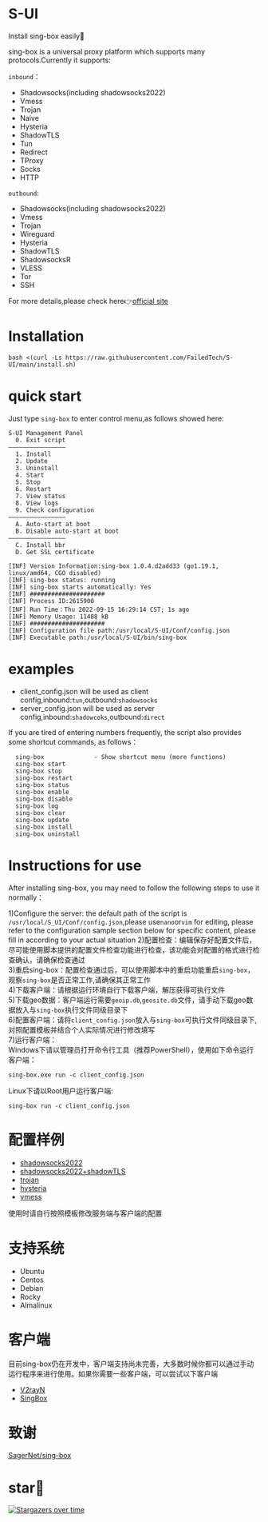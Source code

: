# S-UI
Install sing-box easily:100:  

sing-box is a universal proxy platform which supports many protocols.Currently it supports:  

`inbound`： 
- Shadowsocks(including shadowsocks2022)    
- Vmess  
- Trojan  
- Naive  
- Hysteria  
- ShadowTLS  
- Tun  
- Redirect  
- TProxy  
- Socks  
- HTTP  

`outbound`:  
- Shadowsocks(including shadowsocks2022)    
- Vmess  
- Trojan 
- Wireguard  
- Hysteria  
- ShadowTLS  
- ShadowsocksR  
- VLESS  
- Tor  
- SSH

For more details,please check here:point_right:[official site](https://sing-box.sagernet.org/)
# Installation
```
bash <(curl -Ls https://raw.githubusercontent.com/FailedTech/S-UI/main/install.sh)
```
# quick start
Just type `sing-box` to enter control menu,as follows showed here:
```
S-UI Management Panel
  0. Exit script
————————————————
  1. Install
  2. Update
  3. Uninstall
  4. Start
  5. Stop
  6. Restart
  7. View status
  8. View logs
  9. Check configuration
————————————————
  A. Auto-start at boot
  B. Disable auto-start at boot
————————————————
  C. Install bbr 
  D. Get SSL certificate
 
[INF] Version Information:sing-box 1.0.4.d2add33 (go1.19.1, linux/amd64, CGO disabled) 
[INF] sing-box status: running
[INF] sing-box starts automatically: Yes
[INF] ##################### 
[INF] Process ID:2615900 
[INF] Run Time：Thu 2022-09-15 16:29:14 CST; 1s ago  
[INF] Memory Usage: 11488 kB 
[INF] ##################### 
[INF] Configuration file path:/usr/local/S-UI/Conf/config.json 
[INF] Executable path:/usr/local/S-UI/bin/sing-box 
```   
# examples  
- client_config.json will be used as client config,inbound:`tun`,outbound:`shadowsocks`  
- server_config.json will be used as server config,inbound:`shadowcoks`,outbound:`direct`   
   
If you are tired of entering numbers frequently, the script also provides some shortcut commands, as follows：  
```
  sing-box              - Show shortcut menu (more functions)  
  sing-box start 
  sing-box stop
  sing-box restart
  sing-box status
  sing-box enable
  sing-box disable
  sing-box log
  sing-box clear
  sing-box update
  sing-box install
  sing-box uninstall
```

# Instructions for use  
After installing sing-box, you may need to follow the following steps to use it normally：  

1)Configure the server: the default path of the script is `/usr/local/S_UI/Conf/config.json`,please use`nano`or`vim` for editing, please refer to the configuration sample section below for specific content, please fill in according to your actual situation 
2)配置检查：编辑保存好配置文件后，尽可能使用脚本提供的配置文件检查功能进行检查，该功能会对配置的格式进行检查确认，请确保检查通过  
3)重启sing-box：配置检查通过后，可以使用脚本中的重启功能重启`sing-box`，观察`sing-box`是否正常工作,请确保其正常工作  
4)下载客户端：请根据运行环境自行下载客户端，解压获得可执行文件  
5)下载geo数据：客户端运行需要`geoip.db`,`geosite.db`文件，请手动下载geo数据放入与`sing-box`执行文件同级目录下  
6)配置客户端：请将`client_config.json`放入与`sing-box`可执行文件同级目录下,对照配置模板并结合个人实际情况进行修改填写  
7)运行客户端：  
Windows下请以管理员打开命令行工具（推荐PowerShell），使用如下命令运行客户端：  
```
sing-box.exe run -c client_config.json  
```  
Linux下请以Root用户运行客户端:
```
sing-box run -c client_config.json
```  

# 配置样例    
- [shadowsocks2022](https://github.com/FranzKafkaYu/sing-box-yes/tree/main/shadowsocks2022)  
- [shadowsocks2022+shadowTLS](https://github.com/FranzKafkaYu/sing-box-yes/tree/main/shadowsocks2022_with_shadowTLS)  
- [trojan](https://github.com/FranzKafkaYu/sing-box-yes/tree/main/trojan)  
- [hysteria](https://github.com/FranzKafkaYu/sing-box-yes/tree/main/hysteria)   
- [vmess](https://github.com/FranzKafkaYu/sing-box-yes/tree/main/vmess)  

使用时请自行按照模板修改服务端与客户端的配置    

# 支持系统  
- Ubuntu  
- Centos  
- Debian  
- Rocky  
- Almalinux    

# 客户端  

目前sing-box仍在开发中，客户端支持尚未完善，大多数时候你都可以通过手动运行程序来进行使用。如果你需要一些客户端，可以尝试以下客户端  
- [V2rayN](https://github.com/2dust/v2rayN/releases/tag/5.36)  
- [SingBox](https://github.com/daodao97/SingBox)  

# 致谢  
[SagerNet/sing-box](https://github.com/SagerNet/sing-box)  

# star:star2:

[![Stargazers over time](https://starchart.cc/FranzKafkaYu/sing-box-yes.svg)](https://starchart.cc/FranzKafkaYu/sing-box-yes)




